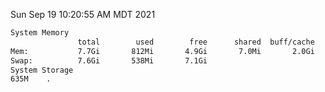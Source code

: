 Sun Sep 19 10:20:55 AM MDT 2021
```bash
System Memory
               total        used        free      shared  buff/cache   available
Mem:           7.7Gi       812Mi       4.9Gi       7.0Mi       2.0Gi       6.6Gi
Swap:          7.6Gi       538Mi       7.1Gi
System Storage
635M	.
```
```bash
